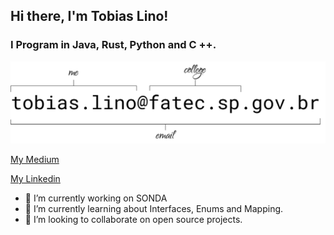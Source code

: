 ## Hi there, I'm Tobias Lino!

### I Program in Java, Rust, Python and C ++.

<img src="email.png" width="600"/>

[My Medium](https://medium.com/@tobias.lino)

[My Linkedin](https://www.linkedin.com/in/tobiaslino)

- 🔭 I’m currently working on SONDA
- 🌱 I’m currently learning about Interfaces, Enums and Mapping.
- 👯 I’m looking to collaborate on open source projects.
